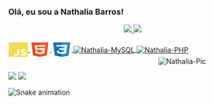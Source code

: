 ### Olá, eu sou a Nathalia Barros!

<div align="center">
  <a href="https://github.com/nathalia1308">
  <img height="180em" src="https://github-readme-stats.vercel.app/api?username=nathalia1308&show_icons=true&theme=radical&include_all_commits=true&count_private=true"/>
  <img height="180em" src="https://github-readme-stats.vercel.app/api/top-langs/?username=nathalia1308&layout=compact&langs_count=7&theme=radical"/>
</div>

<div style="display: inline_block"><br>
  <img align="center" alt="Nathalia-Js" height="30" width="40" src="https://raw.githubusercontent.com/devicons/devicon/master/icons/javascript/javascript-plain.svg">
  <img align="center" alt="Nathalia-HTML" height="30" width="40" src="https://raw.githubusercontent.com/devicons/devicon/master/icons/html5/html5-original.svg">
  <img align="center" alt="Nathalia-CSS" height="30" width="40" src="https://raw.githubusercontent.com/devicons/devicon/master/icons/css3/css3-original.svg">
  <img align="center" alt="Nathalia-MySQL" height="30" width="40" src="https://cdn.jsdelivr.net/gh/devicons/devicon/icons/mysql/mysql-plain.svg">
  <img align="center" alt="Nathalia-PHP" height="30" width="40" src="https://cdn.jsdelivr.net/gh/devicons/devicon/icons/php/php-original.svg">
   <img align="right" alt="Nathalia-Pic" height="200" width="200"
</div>

##
 
<div> 
  <a href="https://www.instagram.com/nattysilva1102/" target="_blank"><img src="https://img.shields.io/badge/-Instagram-%23E4405F?style=for-the-badge&logo=instagram&logoColor=white" target="_blank"></a>
  <a href="https://www.linkedin.com/in/nathalia-barros-9b7a87246/" target="_blank"><img src="https://img.shields.io/badge/-LinkedIn-%230077B5?style=for-the-badge&logo=linkedin&logoColor=white" target="_blank"></a> 
  
  ![Snake animation](https://github.com/nathalia1308/nathalia1308/blob/output/github-contribution-grid-snake.svg)
  
 </div>
